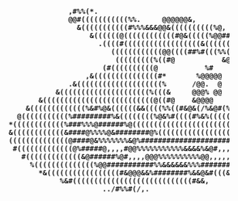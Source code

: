 <pre>
  <strong>
                      ,#%%(*.                                                          
                      @@#(((((((((((%%.     @@@@@@&,                                   
                        &(((((((((((#%%%&&&@@&((((((((((%@,                            
                           &((((((@((((((((((((#@&(((((%@@####&&,                      
                             .((((#((((((((((((((((((&(((((((((&@#((%,                 
                                ((((((((((((@@((((##%#(((%%(%@(#@*      #              
                                 (((((((((%((#@           &@((%     @@@,  ,            
                              (#((((((((((@           %#    &@     .@  %@%  ,          
                          ,&(((((((((((((((#*       %@@@@@   ,(     @@  @@.  .         
                      .&((((((((((((((((((((%      /@@.  @    @      @@@@(  ,%         
                   &(((((((((((((((((((((%(((&     @@@% @@    @@(      /&@#(%@         
               &((((((((((((((((((((((((((@((#@    &@@@@    @&@@((((#%@@%((((          
            &(((((((((((((%&#%@&((((((&&((((%%((#&@&(/%&@#(%((((#@%(((((((((((@        
          @(((((((((((%#########%&((((((((%@&%#((((#%&%((((((((((((@#(((((((%##        
        *((((((((((((%###%%%@######%@((((((((((((((((((((((((((((((((((((&##,          
        &((((((((((((&####@%%%%@&########@%(((((((((((((((((((((((######/              
        ((((((((((((((@####@&%%%%%%%&@%##########################&@%####%#             
         #(((((((((((((@%#####@,,,,#@@%%%%%%%%%%%&&&&%&@#,,,,,,,,,,*@##&               
           #(((((((((((((&@######%@#,,,,@@@%%%%%%%%%%@@,,,,,,,/&(###/                  
             %((((((((((((((%@@###########%%&&&&&&%%%#######(%@@#                      
               *&(((((((((((((((((#&@@@&&%########%&&@&#(((&*                          
                    %&#((((((((((((((((((((((((((((#&&,                                
                              ../#%%#(/,.                                              
</pre>
</strong>
